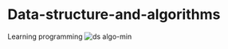 # Data-structure-and-algorithms
Learning programming
![ds algo-min](https://github.com/pranshulmashta/Data-structure-and-algorithms/assets/143686778/22105ea5-87b6-4dca-8b23-aee20b2c091c)


